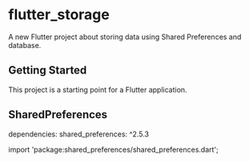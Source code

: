 # flutter_storage

A new Flutter project about storing data using Shared Preferences and database.

## Getting Started

This project is a starting point for a Flutter application.

## SharedPreferences

dependencies:
  shared_preferences: ^2.5.3

import 'package:shared_preferences/shared_preferences.dart';
